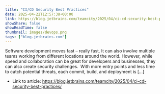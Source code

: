 ```yaml
---
title: "CI/CD Security Best Practices"
date: 2025-04-22T12:57:38+00:00
link: https://blog.jetbrains.com/teamcity/2025/04/ci-cd-security-best-practices/
showShare: false
showReadTime: false
thumbnail: images/devops.png
tags: ["blog.jetbrains.com"]
---
```

Software development moves fast – really fast. It can also involve multiple teams working from different locations around the world. However, while speed and collaboration can be great for developers and businesses, they can also create security challenges.  With more entry points and less time to catch potential threats, each commit, build, and deployment is […]

- Link to article: https://blog.jetbrains.com/teamcity/2025/04/ci-cd-security-best-practices/